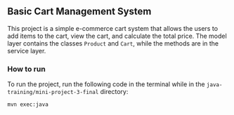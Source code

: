 ## Basic Cart Management System
This project is a simple e-commerce cart system that allows the users to add items
to the cart, view the cart, and calculate the total price. The model layer contains
the classes `Product` and `Cart`, while the methods are in the service layer.

### How to run
To run the project, run the following code in the terminal while in the 
`java-training/mini-project-3-final` directory:
```
mvn exec:java
```


